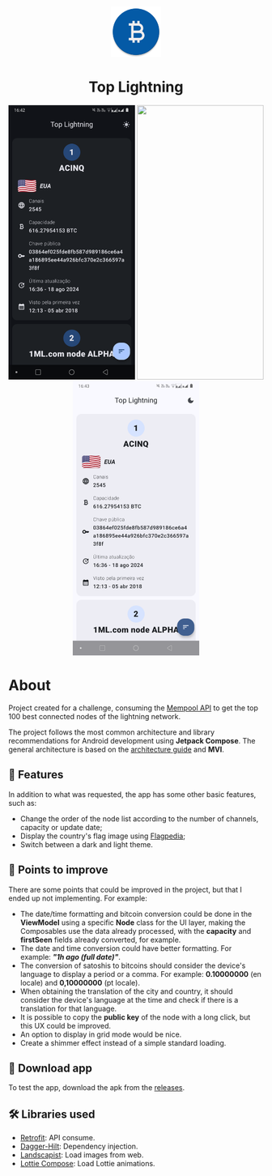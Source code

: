 <p align="center">
  <img src="https://github.com/jsericksk/Top-Lightning/raw/main/app/src/main/res/mipmap-xxxhdpi/ic_launcher_round.webp" width="100">
</p>
<h1 align="center">
  Top Lightning
</h1>

<p align="center">
  <img src="screenshots/screenshot-01.png" width="250" height="542" />
  <img src="screenshots/demo.gif" width="250" height="542" />
  <img src="screenshots/screenshot-02.png" width="250" height="542" />
</p>

# About

Project created for a challenge, consuming the [Mempool API](https://mempool.space/docs/api/rest#get-top-100-nodes-connectivity) to get the top 100 best connected nodes of the lightning network.

The project follows the most common architecture and library recommendations for Android development using **Jetpack Compose**. The general architecture is based on the [architecture guide](https://developer.android.com/topic/architecture) and **MVI**.

## :memo: Features

In addition to what was requested, the app has some other basic features, such as:

- Change the order of the node list according to the number of channels, capacity or update date;
- Display the country's flag image using [Flagpedia](https://flagpedia.net/download/api);
- Switch between a dark and light theme.

## :thought_balloon: Points to improve

There are some points that could be improved in the project, but that I ended up not implementing. For example:

- The date/time formatting and bitcoin conversion could be done in the **ViewModel** using a specific **Node** class for the UI layer, making the Composables use the data already processed, with the **capacity** and **firstSeen** fields already converted, for example.
- The date and time conversion could have better formatting. For example: ***"1h ago (full date)"***.
- The conversion of satoshis to bitcoins should consider the device's language to display a period or a comma. For example: **0.10000000** (en locale) and **0,10000000** (pt locale).
- When obtaining the translation of the city and country, it should consider the device's language at the time and check if there is a translation for that language.
- It is possible to copy the **public key** of the node with a long click, but this UX could be improved.
- An option to display in grid mode would be nice.
- Create a shimmer effect instead of a simple standard loading.

## :iphone: Download app

To test the app, download the apk from the [releases](https://github.com/jsericksk/Top-Lightning/releases).

## :hammer_and_wrench: Libraries used

- [Retrofit](https://github.com/square/retrofit): API consume.
- [Dagger-Hilt](https://developer.android.com/training/dependency-injection/hilt-android): Dependency injection.
- [Landscapist](https://github.com/skydoves/landscapist): Load images from web.
- [Lottie Compose](https://github.com/airbnb/lottie-android/): Load Lottie animations.
